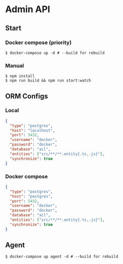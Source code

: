 # Admin API

## Start

### Docker compose (priority)

```
$ docker-compose up -d # --build for rebuild
```

### Manual

```
$ npm install
$ npm run build && npm run start:watch
```

## ORM Configs

### Local
```json
{
  "type": "postgres",
  "host": "localhost",
  "port": 5432,
  "username": "docker",
  "password": "docker",
  "database": "acl",
  "entities": ["src/**/**.entity{.ts,.js}"],
  "synchronize": true
}
```

### Docker compose
```json
{
  "type": "postgres",
  "host": "postgres",
  "port": 5432,
  "username": "docker",
  "password": "docker",
  "database": "acl",
  "entities": ["src/**/**.entity{.ts,.js}"],
  "synchronize": true
}
```

## Agent

```
$ docker-compose up agent -d # --build for rebuild
```
